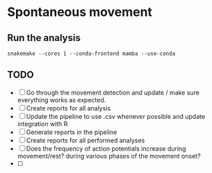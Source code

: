 # Spontaneous movement

## Run the analysis

```shell
snakemake --cores 1 --conda-frontend mamba --use-conda
```

## TODO

- [ ] Go through the movement detection and update / make sure everything works as expected.
- [ ] Create reports for all analysis
- [ ] Update the pipeline to use .csv whenever possible and update integration with R
- [ ] Generate reports in the pipeline
- [ ] Create reports for all performed analyses
- [ ] Does the frequency of action potentials increase during movement/rest? during various phases of the movement onset?
- [ ]
